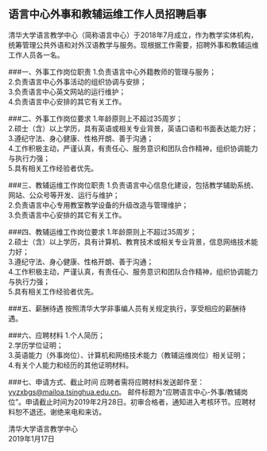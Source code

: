 ## 语言中心外事和教辅运维工作人员招聘启事

清华大学语言教学中心（简称语言中心）于2018年7月成立，作为教学实体机构，统筹管理公共外语和对外汉语教学与服务。现根据工作需要，招聘外事和教辅运维工作人员各一名。<br>

###一、外事工作岗位职责
1.负责语言中心外籍教师的管理与服务；<br>
2.负责语言中心外事活动的组织协调与安排；<br>
3.负责语言中心英文网站的运行维护；<br>
4.负责语言中心安排的其它有关工作。<br>

###二、外事工作岗位要求
1.年龄原则上不超过35周岁；<br>
2.硕士（含）以上学历，具有英语或相关专业背景，英语口语和书面表达能力好；<br>
3.遵纪守法、身心健康、性格开朗、善于沟通；<br>
4.工作积极主动，严谨认真，有责任心、服务意识和团队合作精神，组织协调能力与执行力强；<br>
5.具有相关工作经验者优先。<br>

###三、教辅运维工作岗位职责
1.负责语言中心信息化建设，包括教学辅助系统、网站、公众号等开发、运行与维护；<br>
2.负责语言中心专用教室教学设备的升级改造与管理维护；<br>
3.负责语言中心安排的其它有关工作。<br>

###四、教辅运维工作岗位要求
1.年龄原则上不超过35周岁；<br>
2.硕士（含）以上学历，具有计算机、教育技术或相关专业背景，信息网络技术能力好；<br>
3.遵纪守法、身心健康、性格开朗、善于沟通；<br>
4.工作积极主动，严谨认真，有责任心、服务意识和团队合作精神，组织协调能力与执行力强；<br>
5.具有相关工作经验者优先。<br>

###五、薪酬待遇
按照清华大学非事编人员有关规定执行，享受相应的薪酬待遇。<br>

###六、应聘材料
1.个人简历；<br>
2.学历学位证明；<br>
3.英语能力（外事岗位）、计算机和网络技术能力（教辅运维岗位）相关证明；<br>
4.有关个人能力和经历的其他证明材料。<br>

###七、申请方式、截止时间
应聘者需将应聘材料发送邮件至：yyzxbgs@mailoa.tsinghua.edu.cn。 邮件标题为“应聘语言中心-外事/教辅岗位”。申请截止时间为2019年2月28日。初审合格者，通知进入考核环节。应聘材料恕不退还。谢绝来电和来访。<br>

清华大学语言教学中心<br>
2019年1月17日<br>
